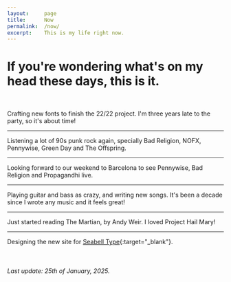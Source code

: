 ```yaml
---
layout:		page
title:		Now
permalink:	/now/
excerpt:	This is my life right now.
---
```



# If you're wondering what's on my head these days, this is it.

<br>

Crafting new fonts to finish the 22/22 project. I'm three years late to the party, so it's about time!

---

Listening a lot of 90s punk rock again, specially Bad Religion, NOFX, Pennywise, Green Day and The Offspring.

---

Looking forward to our weekend to Barcelona to see Pennywise, Bad Religion and Propagandhi live.

---

Playing guitar and bass as crazy, and writing new songs. It's been a decade since I wrote any music and it feels great!

---

Just started reading The Martian, by Andy Weir. I loved Project Hail Mary!

---

Designing the new site for [Seabell Type](https://www.seabelltype.com/){:target="_blank"}. 

<br>

###### Last update: 25th of January, 2025.
